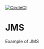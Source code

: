[![CircleCI](https://circleci.com/gh/OliveiraLucas10/olp-jms.svg?style=svg)](https://circleci.com/gh/OliveiraLucas10/olp-jms)

# JMS
Example of JMS
